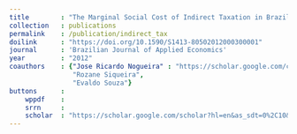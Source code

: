 ```yaml
---
title        : "The Marginal Social Cost of Indirect Taxation in Brazil"
collection   : publications
permalink    : /publication/indirect_tax
doilink      : "https://doi.org/10.1590/S1413-80502012000300001"
journal      : 'Brazilian Journal of Applied Economics'
year         : "2012"
coauthors    : {"Jose Ricardo Nogueira" : "https://scholar.google.com/citations?user=8EEOl-sAAAAJ&hl=en",
                "Rozane Siqueira",
                "Evaldo Souza"}
buttons      : 
    wppdf    : 
    srrn     : 
    scholar  : "https://scholar.google.com/scholar?hl=en&as_sdt=0%2C10&q=O+custo+marginal+social+da+tributa%C3%A7%C3%A3o+indireta+no+Brasil%3A+identificando+dire%C3%A7%C3%B5es+de+reforma&btnG="
---
```

